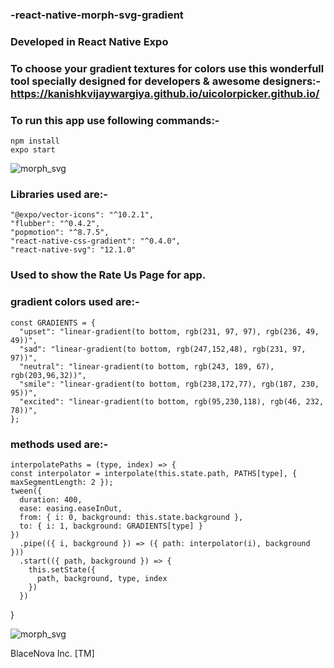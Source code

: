 ### -react-native-morph-svg-gradient
### Developed in React Native Expo
### To choose your gradient textures for colors use this wonderfull tool specially designed for developers & awesome designers:- https://kanishkvijaywargiya.github.io/uicolorpicker.github.io/
### To run this app use following commands:- 
    npm install 
    expo start
    
![morph_svg](https://user-images.githubusercontent.com/43451046/93578587-21d48d80-f9bb-11ea-9806-c310cc79e568.gif)

### Libraries used are:- 
    "@expo/vector-icons": "^10.2.1",
    "flubber": "^0.4.2",
    "popmotion": "^8.7.5",
    "react-native-css-gradient": "^0.4.0",
    "react-native-svg": "12.1.0"
### Used to show the Rate Us Page for app.

### gradient colors used are:- 
    const GRADIENTS = {
      "upset": "linear-gradient(to bottom, rgb(231, 97, 97), rgb(236, 49, 49))",
      "sad": "linear-gradient(to bottom, rgb(247,152,48), rgb(231, 97, 97))",
      "neutral": "linear-gradient(to bottom, rgb(243, 189, 67), rgb(203,96,32))",
      "smile": "linear-gradient(to bottom, rgb(238,172,77), rgb(187, 230, 95))",
      "excited": "linear-gradient(to bottom, rgb(95,230,118), rgb(46, 232, 78))",
    };
### methods used are:-
    interpolatePaths = (type, index) => {
    const interpolator = interpolate(this.state.path, PATHS[type], { maxSegmentLength: 2 });
    tween({
      duration: 400,
      ease: easing.easeInOut,
      from: { i: 0, background: this.state.background },
      to: { i: 1, background: GRADIENTS[type] }
    })
      .pipe(({ i, background }) => ({ path: interpolator(i), background }))
      .start(({ path, background }) => {
        this.setState({
          path, background, type, index
        })
      })
  }

![morph_svg](https://user-images.githubusercontent.com/43451046/93578587-21d48d80-f9bb-11ea-9806-c310cc79e568.gif)


BlaceNova Inc. [TM]
